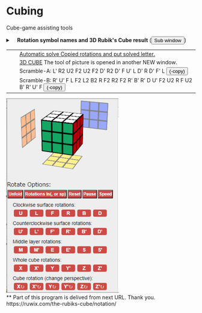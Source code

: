 # Cubing
Cube-game assisting tools
<div id="rotResol">
<details><summary> 　<strong>Rotation symbol names and 3D Rubik's Cube result</strong>
(<button type=button onclick="openSwin(this)">Sub window</button>)

<table><tr><td>　</td><td><a target="_blank" height="40px" width="800px" scrolling="yes" frameborder="0" href="https://mori1-hakua.tokyo/python/Cube2phase_Fast2.py?value1=">Automatic solve Copied rotations and put solved letter.</a>
</td></tr>
<tr><td>　</td><td><a target="cube3d" height="540px" width="300px" scrolling="no" frameborder="0" href="https://github.com/NorioFujii/Cubing/index.html">3D CUBE</a> The tool of picture is opened in another NEW window.
</td><tr><td>　</td><td>Scramble-A:<span> L' R2 U2 F2 U2 F2 D' R2 D' F U' L D' R D' F' L <button type="button" onclick="RotCopy(this)">(-copy)</button></span><br>
</td><tr><td>　</td><td>Scramble-B:<span> R' U' F L F2 L2 B2 R F2 R2 F2 R' B' R' D U' F2 U2 R F U2 B' R' U' F <button type="button" onclick="RotCopy(this)">(-copy)</button></span><br>
</td></tr>
</table>
</details>
  <img src="Cube3D.PNG" width=300>
</div>
**  Part of this program is delived from next URL. Thank you.<br>
    https://ruwix.com/the-rubiks-cube/notation/

